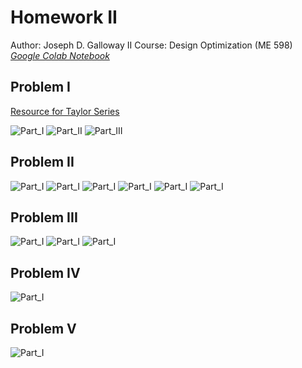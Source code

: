 # **Homework II**

Author: Joseph D. Galloway II
Course: Design Optimization (ME 598)  
*[Google Colab Notebook](wwww.google.com)*



## Problem I
[Resource for Taylor Series](https://math.libretexts.org/Bookshelves/Calculus/Supplemental_Modules_(Calculus)/Multivariable_Calculus/3%3A_Topics_in_Partial_Derivatives/Taylor__Polynomials_of_Functions_of_Two_Variables)

![Part_I](Images/problem_I_part_I.png)
![Part_II](Images/problem_I_part_II.png)
![Part_III](Images/problem_I_part_III.png)


## Problem II
![Part_I](Images/problemII.png)
![Part_I](Images/problemII_I.png)
![Part_I](Images/problemII_gradient.png)
![Part_I](Images/problemII_gradient_II.png)
![Part_I](Images/problemII_newton.png)
![Part_I](Images/problemII_newton_II.png)


## Problem III
![Part_I](Images/problemIII.png)
![Part_I](Images/problemIII_I.png)
![Part_I](Images/problemIII_II.png)


## Problem IV
![Part_I](Images/problemIV.png)


## Problem V
![Part_I](Images/problemV.png)
